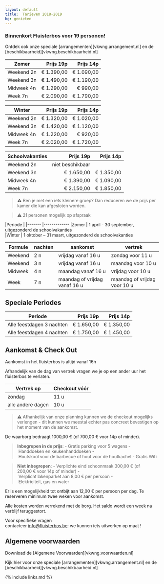 ```yaml
---
layout: default
title:  Tarieven 2018-2019
bg: genieten
---
```


### Binnenkort Fluisterbos voor 19 personen!

Ontdek ook onze speciale [arrangementen][vkwng.arrangement.nl] en de [beschikbaarheid][vkwng.beschikbaarheid.nl]

|Zomer|Prijs 19p|Prijs 14p
|---|---:|---:
|Weekend 2n|€ 1.390,00|€ 1.090,00
|Weekend 3n|€ 1.490,00|€ 1.190,00
|Midweek 4n|€ 1.290,00|€ 990,00
|Week 7n|€ 2.090,00|€ 1.790,00

|Winter|Prijs 19p|Prijs 14p
|---|---:|---:
|Weekend 2n|€ 1.320,00|€ 1.020,00
|Weekend 3n|€ 1.420,00|€ 1.120,00
|Midweek 4n|€ 1.220,00|€ 920,00
|Week 7n|€ 2.020,00|€ 1.720,00

|Schoolvakanties|Prijs 19p|Prijs 14p
|---|---:|---:
|Weekend 2n|niet beschikbaar|
|Weekend 3n|€ 1.650,00|€ 1.350,00
|Midweek 4n|€ 1.390,00|€ 1.090,00
|Week 7n|€ 2.150,00|€ 1.850,00

> ⚠ Ben je met een iets kleinere groep?  Dan reduceren we de prijs per kamer die kan afgesloten worden.

> ⚠ 21 personen mogelijk op afspraak


|Periode |
|------- |-------------
|Zomer   |  1 april - 30 september, uitgezonderd de schoolvakanties            
|Winter  |  1 oktober – 31 maart, uitgezonderd de schoolvakanties

|Formule          | nachten | aankomst                                | vertrek
|-----------------|---------|-----------------------------------------|-----------------------------------
|Weekend          | 2 n     | vrijdag vanaf&nbsp;16&nbsp;u            | zondag voor&nbsp;11&nbsp;u
|Weekend          | 3 n     | vrijdag vanaf&nbsp;16&nbsp;u            | maandag voor&nbsp;10&nbsp;u
|Midweek          | 4 n     | maandag vanaf&nbsp;16&nbsp;u            | vrijdag voor&nbsp;10&nbsp;u
|Week             | 7 n     | maandag of vrijdag vanaf&nbsp;16&nbsp;u | maandag of vrijdag voor&nbsp;10&nbsp;u


## Speciale Periodes

|Periode|Prijs 19p|Prijs 14p
|:---:|---:|---:
|Alle feestdagen 3 nachten |€ 1.650,00|€ 1.350,00
|Alle feestdagen 4 nachten |€ 1.750,00|€ 1.450,00

## Aankomst & Check Out	

Aankomst in het fluisterbos is altijd vanaf 16h	

Afhandelijk van de dag van vertrek vragen we je op een ander uur het fluisterbos te verlaten.	

|Vertrek op | Checkout vóór
|---|---
|zondag|11 u
|alle andere dagen|10 u

> ⚠ Afhankelijk van onze planning kunnen we de checkout mogelijks verlengen - dit kunnen we meestal echter pas concreet bevestigen op het moment van de aankomst.

De waarborg bedraagt 1000,00&nbsp;€ (of 700,00&nbsp;€ voor 14p of minder).

> **Inbegrepen in de prijs**: - Gratis parking voor 5 wagens - Handdoeken en keukenhanddoeken - Houtskool voor de barbecue of hout voor de houtkachel - Gratis Wifi

> **Niet inbegrepen**: - Verplichte eind schoonmaak 300,00&nbsp;€ (of 200,00&nbsp;€ voor 14p of minder) - Verplicht lakenparket aan 8,00&nbsp;€ per persoon - Elektriciteit, gas en water

Er is een mogelijkheid tot ontbijt aan 12,00&nbsp;€ per persoon per dag. Te reserveren minimum twee weken voor aankomst.

Alle kosten worden verrekend met de borg. Het saldo wordt een week na verblijf teruggestort.

Voor specifieke vragen contacteer info@fluisterbos.be: we kunnen iets uitwerken op maat !

## Algemene voorwaarden
Download de [Algemene Voorwaarden][vkwng.voorwaarden.nl]

Kijk hier voor onze speciale [arrangementen][vkwng.arrangement.nl] en de [beschikbaarheid][vkwng.beschikbaarheid.nl]

{% include links.md %}
